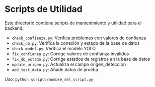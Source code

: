 # Scripts de Utilidad

Este directorio contiene scripts de mantenimiento y utilidad para el backend:

- `check_confianza.py`: Verifica problemas con valores de confianza
- `check_db.py`: Verifica la conexión y estado de la base de datos
- `check_model.py`: Verifica el modelo YOLO
- `fix_confianza.py`: Corrige valores de confianza inválidos
- `fix_db_estado.py`: Corrige estados de registros en la base de datos
- `update_origen.py`: Actualiza el campo origen_deteccion
- `add_test_data.py`: Añade datos de prueba

Uso: `python scripts/nombre_del_script.py`
